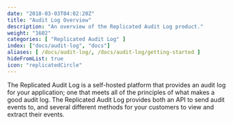 ```yaml
---
date: "2018-03-03T04:02:20Z"
title: "Audit Log Overview"
description: "An overview of the Replicated Audit Log product."
weight: "1602"
categories: [ "Replicated Audit Log" ]
index: ["docs/audit-log", "docs"]
aliases: [ /docs/audit-log/, /docs/audit-log/getting-started ]
hideFromList: true
icon: "replicatedCircle"
---
```


The Replicated Audit Log is a self-hosted platform that provides an audit log for your application; one that meets all of the principles of what makes a good audit log. The Replicated Audit Log provides both an API to send audit events to, and several different methods for your customers to view and extract their events.